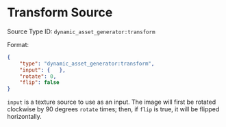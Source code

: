 # Transform Source

Source Type ID: `dynamic_asset_generator:transform`

Format:

```json
{
    "type": "dynamic_asset_generator:transform",
    "input": {   },
    "rotate": 0,
    "flip": false
}
```

`input` is a texture source to use as an input. The image will first be rotated clockwise by 90 degrees `rotate` times; then, if `flip` is true, it will be flipped horizontally.